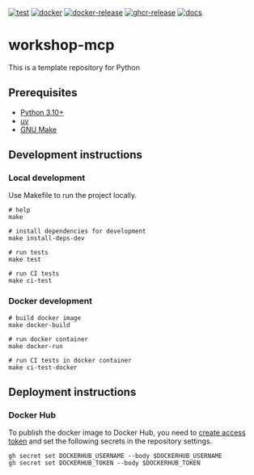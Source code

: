 [![test](https://github.com/ks6088ts-labs/workshop-mcp/actions/workflows/test.yaml/badge.svg?branch=main)](https://github.com/ks6088ts-labs/workshop-mcp/actions/workflows/test.yaml?query=branch%3Amain)
[![docker](https://github.com/ks6088ts-labs/workshop-mcp/actions/workflows/docker.yaml/badge.svg?branch=main)](https://github.com/ks6088ts-labs/workshop-mcp/actions/workflows/docker.yaml?query=branch%3Amain)
[![docker-release](https://github.com/ks6088ts-labs/workshop-mcp/actions/workflows/docker-release.yaml/badge.svg)](https://github.com/ks6088ts-labs/workshop-mcp/actions/workflows/docker-release.yaml)
[![ghcr-release](https://github.com/ks6088ts-labs/workshop-mcp/actions/workflows/ghcr-release.yaml/badge.svg)](https://github.com/ks6088ts-labs/workshop-mcp/actions/workflows/ghcr-release.yaml)
[![docs](https://github.com/ks6088ts-labs/workshop-mcp/actions/workflows/github-pages.yaml/badge.svg)](https://github.com/ks6088ts-labs/workshop-mcp/actions/workflows/github-pages.yaml)

# workshop-mcp

This is a template repository for Python

## Prerequisites

- [Python 3.10+](https://www.python.org/downloads/)
- [uv](https://docs.astral.sh/uv/getting-started/installation/)
- [GNU Make](https://www.gnu.org/software/make/)

## Development instructions

### Local development

Use Makefile to run the project locally.

```shell
# help
make

# install dependencies for development
make install-deps-dev

# run tests
make test

# run CI tests
make ci-test
```

### Docker development

```shell
# build docker image
make docker-build

# run docker container
make docker-run

# run CI tests in docker container
make ci-test-docker
```

## Deployment instructions

### Docker Hub

To publish the docker image to Docker Hub, you need to [create access token](https://app.docker.com/settings/personal-access-tokens/create) and set the following secrets in the repository settings.

```shell
gh secret set DOCKERHUB_USERNAME --body $DOCKERHUB_USERNAME
gh secret set DOCKERHUB_TOKEN --body $DOCKERHUB_TOKEN
```
